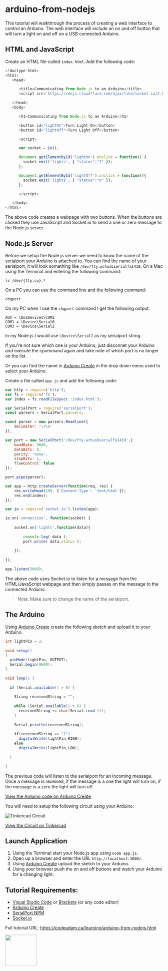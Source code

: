 # arduino-from-nodejs

This tutorial will walkthrough the process of creating a web interface to control an Arduino. The web interface will include an on and off button that will turn a light on and off on a USB connected Arduino. 

## HTML and JavaScript

Create an HTML file called `index.html`. Add the following code:

```javascript
<!doctype html>
<html>
   <head>

      <title>Communicating from Node.js to an Arduino</title>
      <script src='https://cdnjs.cloudflare.com/ajax/libs/socket.io/2.0.4/socket.io.js'></script>

   </head>
   <body>

      <h1>Communicating from Node.js to an Arduino</h1>

      <button id="lightOn">Turn Light On</button>
      <button id="lightOff">Turn Light Off</button>

      <script>

      var socket = io();

      document.getElementById('lightOn').onclick = function() {
        socket.emit('lights', { "status":"1" });
      };

      document.getElementById('lightOff').onclick = function(){               
        socket.emit('lights', { "status":"0" });
      };

      </script>

   </body>
</html>
```

The above code creates a webpage with two buttons. When the buttons are clicked they use JavaScript and Socket.io to send a one or zero message to the Node.js server.

## Node.js Server

Before we setup the Node.js server we need to know the name of the serialport your Arduino is attached to. You can find the name of your serialport, it will look something like `/dev/tty.wchusbserialfa1410`. On a Mac using the Terminal and entering the following command:

```
ls /dev/{tty,cu}.*
```

On a PC you can use the command line and the following command:

```
chgport
```

On my PC when I use the `chgport` command I get the following output:

```
AUX = \DosDevices\COM1
COM1 = \Device\Serial0
COM3 = \Device\Serial2
```

In my Node.js I would use `\Device\Serial2` as my serialport string.

If you're not sure which one is your Arduino, just disconnet your Arduino and execute the cpommand again and take note of which port is no longer on the list. 

Or you can find the name in [Arduino Create](https://create.arduino.cc/editor) in the drop down menu used to select your Arduino.

Create a file called `app.js` and add the following code:

```javascript
var http = require('http');
var fs = require('fs');
var index = fs.readFileSync( 'index.html');

var SerialPort = require('serialport');
const parsers = SerialPort.parsers;

const parser = new parsers.Readline({
    delimiter: '\r\n'
});

var port = new SerialPort('/dev/tty.wchusbserialfa1410',{ 
    baudRate: 9600,
    dataBits: 8,
    parity: 'none',
    stopBits: 1,
    flowControl: false
});

port.pipe(parser);

var app = http.createServer(function(req, res) {
    res.writeHead(200, {'Content-Type': 'text/html'});
    res.end(index);
});

var io = require('socket.io').listen(app);

io.on('connection', function(socket) {
    
    socket.on('lights',function(data){
        
        console.log( data );
        port.write( data.status );
    
    });
    
});

app.listen(3000);
```

The above code uses Socket.io to listen for a message from the HTML/JavaScript webpage and then simply passes on the message to the connected Arduino. 

> Note: Make sure to change the name of the serialport.

## The Arduino

Using [Arduino Create](https://create.arduino.cc/editor) create the following sketch and upload it to your Arduino. 

```csharp
int lightPin = 2;
 
void setup() 
{ 
  pinMode(lightPin, OUTPUT);
  Serial.begin(9600);
}

void loop() {
  
  if (Serial.available() > 0) {
    
    String receivedString = "";
    
    while (Serial.available() > 0) {
      receivedString += char(Serial.read ());
    }
    
    Serial.println(receivedString);
    
    if(receivedString == "1")
      digitalWrite(lightPin,HIGH);  
    else
      digitalWrite(lightPin,LOW);
    
  }

}
```

The previous code will listen to the serialport for an incoming message. Once a message is received, if the message is a one the light will turn on, if the message is a zero the light will turn off. 

[View the Arduino code on Arduino Create](https://create.arduino.cc/editor/professoradam/af5288bf-00cc-406c-844e-f20485fa2df8/preview)

You will need to setup the following circuit using your Arduino:

![Tinkercad Circuit](https://raw.githubusercontent.com/codeadamca/arduino-from-nodejs/master/tinkercad-from-nodejs.png)

[View the Circuit on Tinkercad](https://www.tinkercad.com/things/h0C03Xahv9R)

## Launch Application

1. Using the Terminal start your Node.js app using `node app.js`.
2. Open up a browser and enter the URL `http://localhost:3000/`.
3. Using [Arduino Create](https://create.arduino.cc/editor) upload the sketch to your Arduino.
4. Using your browser push the on and off buttons and watch your Arduino for a changing light. 

## Tutorial Requirements:

* [Visual Studio Code](https://code.visualstudio.com/) or [Brackets](http://brackets.io/) (or any code editor)
* [Arduino Create](https://create.arduino.cc/editor) 
* [SerialPort NPM](https://www.npmjs.com/package/serialport)
* [Socket.io](https://socket.io/)

Full tutorial URL: https://codeadam.ca/learning/arduino-from-nodejs.html

<a href="https://codeadam.ca">
<img src="https://codeadam.ca/images/code-block.png" width="100">
</a>

